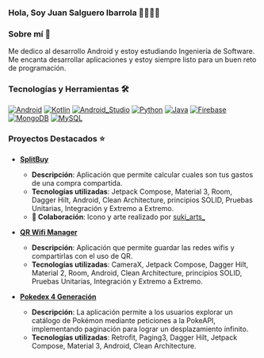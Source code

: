 ### Hola, Soy Juan Salguero Ibarrola 👋🧑🏻‍💻

### Sobre mí 📖

Me dedico al desarrollo Android y estoy estudiando Ingeniería de Software. Me encanta desarrollar aplicaciones y estoy siempre listo para un buen reto de programación.

### Tecnologías y Herramientas 🛠️

[![Android](https://img.shields.io/badge/Android-3DDC84?style=for-the-badge&logo=android&logoColor=white&labelColor=101010)]()
[![Kotlin](https://img.shields.io/badge/Kotlin-0095D5?style=for-the-badge&logo=kotlin&logoColor=white&labelColor=101010)]()
[![Android_Studio](https://img.shields.io/badge/Android_Studio-3DDC84?style=for-the-badge&logo=android-studio&logoColor=white&labelColor=101010)]()
[![Python](https://img.shields.io/badge/Python-yellow?style=for-the-badge&logo=python&logoColor=white&labelColor=101010)]()
[![Java](https://img.shields.io/badge/Java-007396?style=for-the-badge&logo=java&logoColor=white&labelColor=101010)](https://www.oracle.com/java/)
[![Firebase](https://img.shields.io/badge/Firebase-FFCA28?style=for-the-badge&logo=firebase&logoColor=white&labelColor=101010)]()
[![MongoDB](https://img.shields.io/badge/MongoDB-47A248?style=for-the-badge&logo=mongodb&logoColor=white&labelColor=101010)]()
[![MySQL](https://img.shields.io/badge/MySQL-4479A1?style=for-the-badge&logo=mysql&logoColor=white&labelColor=101010)]()


### Proyectos Destacados ⭐

- **[SplitBuy](https://play.google.com/store/apps/details?id=com.jakuru.splitbuy&hl=es_419&gl=US)**

  - **Descripción**: Aplicación que permite calcular cuales son tus gastos de una compra compartida.
  - **Tecnologías utilizadas**: Jetpack Compose, Material 3, Room, Dagger Hilt, Android, Clean Architecture, principios SOLID, Pruebas Unitarias, Integración y Extremo a Extremo.
  - **🤝 Colaboración**: Icono y arte realizado por [suki_arts_](https://www.instagram.com/suki_arts_?utm_source=ig_web_button_share_sheet&igsh=ZDNlZDc0MzIxNw==)

- **[QR Wifi Manager](https://play.google.com/store/apps/details?id=com.JakuruDevQR_Wifi.qr_wifi&hl=es_419&gl=US)**
  - **Descripción**: Aplicación que permite guardar las redes wifis y compartirlas con el uso de QR.
  - **Tecnologías utilizadas**: CameraX, Jetpack Compose, Dagger Hilt, Material 2, Room, Android, Clean Architecture, principios SOLID, Pruebas Unitarias, Integración y Extremo a Extremo.
- **[Pokedex 4 Generación](https://github.com/jsalgueroibarrola/Pokedex-4th-Generation)**
  - **Descripción**: La aplicación permite a los usuarios explorar un catálogo de Pokémon mediante peticiones a la PokeAPI, implementando paginación para lograr un desplazamiento infinito.
  - **Tecnologías utilizadas**: Retrofit, Paging3, Dagger Hilt, Jetpack Compose, Material 3, Android, Clean Architecture.
